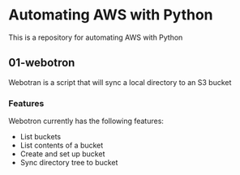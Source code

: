 # Automating AWS with Python
This is a repository for automating AWS with Python

## 01-webotron
Webotran is a script that will sync a local directory to an S3 bucket

### Features

Webotron currently has the following features:

- List buckets
- List contents of a bucket
- Create and set up bucket
- Sync directory tree to bucket
